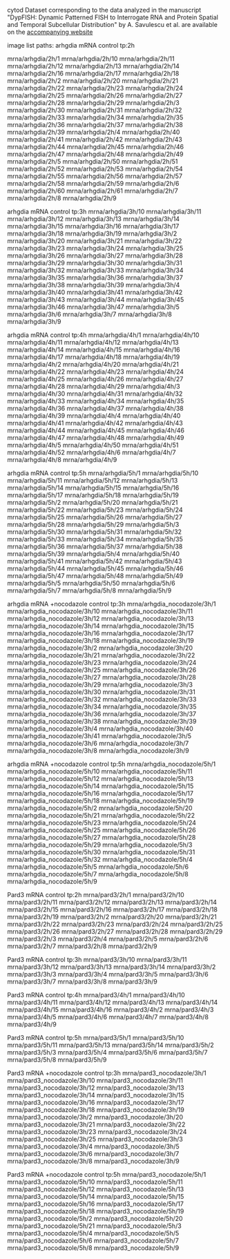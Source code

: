 cytod Dataset corresponding to the data analyzed in the manuscript "DypFISH: Dynamic Patterned FISH to Interrogate RNA and Protein Spatial and Temporal Subcellular Distribution" by A. Savulescu et al. are available on the [accompanying website](http://dypfish.org)

image list paths:
arhgdia mRNA control tp:2h

mrna/arhgdia/2h/1
mrna/arhgdia/2h/10
mrna/arhgdia/2h/11
mrna/arhgdia/2h/12
mrna/arhgdia/2h/13
mrna/arhgdia/2h/14
mrna/arhgdia/2h/16
mrna/arhgdia/2h/17
mrna/arhgdia/2h/18
mrna/arhgdia/2h/2
mrna/arhgdia/2h/20
mrna/arhgdia/2h/21
mrna/arhgdia/2h/22
mrna/arhgdia/2h/23
mrna/arhgdia/2h/24
mrna/arhgdia/2h/25
mrna/arhgdia/2h/26
mrna/arhgdia/2h/27
mrna/arhgdia/2h/28
mrna/arhgdia/2h/29
mrna/arhgdia/2h/3
mrna/arhgdia/2h/30
mrna/arhgdia/2h/31
mrna/arhgdia/2h/32
mrna/arhgdia/2h/33
mrna/arhgdia/2h/34
mrna/arhgdia/2h/35
mrna/arhgdia/2h/36
mrna/arhgdia/2h/37
mrna/arhgdia/2h/38
mrna/arhgdia/2h/39
mrna/arhgdia/2h/4
mrna/arhgdia/2h/40
mrna/arhgdia/2h/41
mrna/arhgdia/2h/42
mrna/arhgdia/2h/43
mrna/arhgdia/2h/44
mrna/arhgdia/2h/45
mrna/arhgdia/2h/46
mrna/arhgdia/2h/47
mrna/arhgdia/2h/48
mrna/arhgdia/2h/49
mrna/arhgdia/2h/5
mrna/arhgdia/2h/50
mrna/arhgdia/2h/51
mrna/arhgdia/2h/52
mrna/arhgdia/2h/53
mrna/arhgdia/2h/54
mrna/arhgdia/2h/55
mrna/arhgdia/2h/56
mrna/arhgdia/2h/57
mrna/arhgdia/2h/58
mrna/arhgdia/2h/59
mrna/arhgdia/2h/6
mrna/arhgdia/2h/60
mrna/arhgdia/2h/61
mrna/arhgdia/2h/7
mrna/arhgdia/2h/8
mrna/arhgdia/2h/9


arhgdia mRNA control tp:3h
mrna/arhgdia/3h/10
mrna/arhgdia/3h/11
mrna/arhgdia/3h/12
mrna/arhgdia/3h/13
mrna/arhgdia/3h/14
mrna/arhgdia/3h/15
mrna/arhgdia/3h/16
mrna/arhgdia/3h/17
mrna/arhgdia/3h/18
mrna/arhgdia/3h/19
mrna/arhgdia/3h/2
mrna/arhgdia/3h/20
mrna/arhgdia/3h/21
mrna/arhgdia/3h/22
mrna/arhgdia/3h/23
mrna/arhgdia/3h/24
mrna/arhgdia/3h/25
mrna/arhgdia/3h/26
mrna/arhgdia/3h/27
mrna/arhgdia/3h/28
mrna/arhgdia/3h/29
mrna/arhgdia/3h/30
mrna/arhgdia/3h/31
mrna/arhgdia/3h/32
mrna/arhgdia/3h/33
mrna/arhgdia/3h/34
mrna/arhgdia/3h/35
mrna/arhgdia/3h/36
mrna/arhgdia/3h/37
mrna/arhgdia/3h/38
mrna/arhgdia/3h/39
mrna/arhgdia/3h/4
mrna/arhgdia/3h/40
mrna/arhgdia/3h/41
mrna/arhgdia/3h/42
mrna/arhgdia/3h/43
mrna/arhgdia/3h/44
mrna/arhgdia/3h/45
mrna/arhgdia/3h/46
mrna/arhgdia/3h/47
mrna/arhgdia/3h/5
mrna/arhgdia/3h/6
mrna/arhgdia/3h/7
mrna/arhgdia/3h/8
mrna/arhgdia/3h/9

arhgdia mRNA control tp:4h
mrna/arhgdia/4h/1
mrna/arhgdia/4h/10
mrna/arhgdia/4h/11
mrna/arhgdia/4h/12
mrna/arhgdia/4h/13
mrna/arhgdia/4h/14
mrna/arhgdia/4h/15
mrna/arhgdia/4h/16
mrna/arhgdia/4h/17
mrna/arhgdia/4h/18
mrna/arhgdia/4h/19
mrna/arhgdia/4h/2
mrna/arhgdia/4h/20
mrna/arhgdia/4h/21
mrna/arhgdia/4h/22
mrna/arhgdia/4h/23
mrna/arhgdia/4h/24
mrna/arhgdia/4h/25
mrna/arhgdia/4h/26
mrna/arhgdia/4h/27
mrna/arhgdia/4h/28
mrna/arhgdia/4h/29
mrna/arhgdia/4h/3
mrna/arhgdia/4h/30
mrna/arhgdia/4h/31
mrna/arhgdia/4h/32
mrna/arhgdia/4h/33
mrna/arhgdia/4h/34
mrna/arhgdia/4h/35
mrna/arhgdia/4h/36
mrna/arhgdia/4h/37
mrna/arhgdia/4h/38
mrna/arhgdia/4h/39
mrna/arhgdia/4h/4
mrna/arhgdia/4h/40
mrna/arhgdia/4h/41
mrna/arhgdia/4h/42
mrna/arhgdia/4h/43
mrna/arhgdia/4h/44
mrna/arhgdia/4h/45
mrna/arhgdia/4h/46
mrna/arhgdia/4h/47
mrna/arhgdia/4h/48
mrna/arhgdia/4h/49
mrna/arhgdia/4h/5
mrna/arhgdia/4h/50
mrna/arhgdia/4h/51
mrna/arhgdia/4h/52
mrna/arhgdia/4h/6
mrna/arhgdia/4h/7
mrna/arhgdia/4h/8
mrna/arhgdia/4h/9


arhgdia mRNA control tp:5h
mrna/arhgdia/5h/1
mrna/arhgdia/5h/10
mrna/arhgdia/5h/11
mrna/arhgdia/5h/12
mrna/arhgdia/5h/13
mrna/arhgdia/5h/14
mrna/arhgdia/5h/15
mrna/arhgdia/5h/16
mrna/arhgdia/5h/17
mrna/arhgdia/5h/18
mrna/arhgdia/5h/19
mrna/arhgdia/5h/2
mrna/arhgdia/5h/20
mrna/arhgdia/5h/21
mrna/arhgdia/5h/22
mrna/arhgdia/5h/23
mrna/arhgdia/5h/24
mrna/arhgdia/5h/25
mrna/arhgdia/5h/26
mrna/arhgdia/5h/27
mrna/arhgdia/5h/28
mrna/arhgdia/5h/29
mrna/arhgdia/5h/3
mrna/arhgdia/5h/30
mrna/arhgdia/5h/31
mrna/arhgdia/5h/32
mrna/arhgdia/5h/33
mrna/arhgdia/5h/34
mrna/arhgdia/5h/35
mrna/arhgdia/5h/36
mrna/arhgdia/5h/37
mrna/arhgdia/5h/38
mrna/arhgdia/5h/39
mrna/arhgdia/5h/4
mrna/arhgdia/5h/40
mrna/arhgdia/5h/41
mrna/arhgdia/5h/42
mrna/arhgdia/5h/43
mrna/arhgdia/5h/44
mrna/arhgdia/5h/45
mrna/arhgdia/5h/46
mrna/arhgdia/5h/47
mrna/arhgdia/5h/48
mrna/arhgdia/5h/49
mrna/arhgdia/5h/5
mrna/arhgdia/5h/50
mrna/arhgdia/5h/6
mrna/arhgdia/5h/7
mrna/arhgdia/5h/8
mrna/arhgdia/5h/9



arhgdia mRNA +nocodazole control tp:3h
mrna/arhgdia_nocodazole/3h/1
mrna/arhgdia_nocodazole/3h/10
mrna/arhgdia_nocodazole/3h/11
mrna/arhgdia_nocodazole/3h/12
mrna/arhgdia_nocodazole/3h/13
mrna/arhgdia_nocodazole/3h/14
mrna/arhgdia_nocodazole/3h/15
mrna/arhgdia_nocodazole/3h/16
mrna/arhgdia_nocodazole/3h/17
mrna/arhgdia_nocodazole/3h/18
mrna/arhgdia_nocodazole/3h/19
mrna/arhgdia_nocodazole/3h/2
mrna/arhgdia_nocodazole/3h/20
mrna/arhgdia_nocodazole/3h/21
mrna/arhgdia_nocodazole/3h/22
mrna/arhgdia_nocodazole/3h/23
mrna/arhgdia_nocodazole/3h/24
mrna/arhgdia_nocodazole/3h/25
mrna/arhgdia_nocodazole/3h/26
mrna/arhgdia_nocodazole/3h/27
mrna/arhgdia_nocodazole/3h/28
mrna/arhgdia_nocodazole/3h/29
mrna/arhgdia_nocodazole/3h/3
mrna/arhgdia_nocodazole/3h/30
mrna/arhgdia_nocodazole/3h/31
mrna/arhgdia_nocodazole/3h/32
mrna/arhgdia_nocodazole/3h/33
mrna/arhgdia_nocodazole/3h/34
mrna/arhgdia_nocodazole/3h/35
mrna/arhgdia_nocodazole/3h/36
mrna/arhgdia_nocodazole/3h/37
mrna/arhgdia_nocodazole/3h/38
mrna/arhgdia_nocodazole/3h/39
mrna/arhgdia_nocodazole/3h/4
mrna/arhgdia_nocodazole/3h/40
mrna/arhgdia_nocodazole/3h/41
mrna/arhgdia_nocodazole/3h/5
mrna/arhgdia_nocodazole/3h/6
mrna/arhgdia_nocodazole/3h/7
mrna/arhgdia_nocodazole/3h/8
mrna/arhgdia_nocodazole/3h/9


arhgdia mRNA +nocodazole control tp:5h
mrna/arhgdia_nocodazole/5h/1
mrna/arhgdia_nocodazole/5h/10
mrna/arhgdia_nocodazole/5h/11
mrna/arhgdia_nocodazole/5h/12
mrna/arhgdia_nocodazole/5h/13
mrna/arhgdia_nocodazole/5h/14
mrna/arhgdia_nocodazole/5h/15
mrna/arhgdia_nocodazole/5h/16
mrna/arhgdia_nocodazole/5h/17
mrna/arhgdia_nocodazole/5h/18
mrna/arhgdia_nocodazole/5h/19
mrna/arhgdia_nocodazole/5h/2
mrna/arhgdia_nocodazole/5h/20
mrna/arhgdia_nocodazole/5h/21
mrna/arhgdia_nocodazole/5h/22
mrna/arhgdia_nocodazole/5h/23
mrna/arhgdia_nocodazole/5h/24
mrna/arhgdia_nocodazole/5h/25
mrna/arhgdia_nocodazole/5h/26
mrna/arhgdia_nocodazole/5h/27
mrna/arhgdia_nocodazole/5h/28
mrna/arhgdia_nocodazole/5h/29
mrna/arhgdia_nocodazole/5h/3
mrna/arhgdia_nocodazole/5h/30
mrna/arhgdia_nocodazole/5h/31
mrna/arhgdia_nocodazole/5h/32
mrna/arhgdia_nocodazole/5h/4
mrna/arhgdia_nocodazole/5h/5
mrna/arhgdia_nocodazole/5h/6
mrna/arhgdia_nocodazole/5h/7
mrna/arhgdia_nocodazole/5h/8
mrna/arhgdia_nocodazole/5h/9


Pard3 mRNA control tp:2h
mrna/pard3/2h/1
mrna/pard3/2h/10
mrna/pard3/2h/11
mrna/pard3/2h/12
mrna/pard3/2h/13
mrna/pard3/2h/14
mrna/pard3/2h/15
mrna/pard3/2h/16
mrna/pard3/2h/17
mrna/pard3/2h/18
mrna/pard3/2h/19
mrna/pard3/2h/2
mrna/pard3/2h/20
mrna/pard3/2h/21
mrna/pard3/2h/22
mrna/pard3/2h/23
mrna/pard3/2h/24
mrna/pard3/2h/25
mrna/pard3/2h/26
mrna/pard3/2h/27
mrna/pard3/2h/28
mrna/pard3/2h/29
mrna/pard3/2h/3
mrna/pard3/2h/4
mrna/pard3/2h/5
mrna/pard3/2h/6
mrna/pard3/2h/7
mrna/pard3/2h/8
mrna/pard3/2h/9


Pard3 mRNA control tp:3h
mrna/pard3/3h/10
mrna/pard3/3h/11
mrna/pard3/3h/12
mrna/pard3/3h/13
mrna/pard3/3h/14
mrna/pard3/3h/2
mrna/pard3/3h/3
mrna/pard3/3h/4
mrna/pard3/3h/5
mrna/pard3/3h/6
mrna/pard3/3h/7
mrna/pard3/3h/8
mrna/pard3/3h/9

Pard3 mRNA control tp:4h
mrna/pard3/4h/1
mrna/pard3/4h/10
mrna/pard3/4h/11
mrna/pard3/4h/12
mrna/pard3/4h/13
mrna/pard3/4h/14
mrna/pard3/4h/15
mrna/pard3/4h/16
mrna/pard3/4h/2
mrna/pard3/4h/3
mrna/pard3/4h/5
mrna/pard3/4h/6
mrna/pard3/4h/7
mrna/pard3/4h/8
mrna/pard3/4h/9

Pard3 mRNA control tp:5h
mrna/pard3/5h/1
mrna/pard3/5h/10
mrna/pard3/5h/11
mrna/pard3/5h/13
mrna/pard3/5h/14
mrna/pard3/5h/2
mrna/pard3/5h/3
mrna/pard3/5h/4
mrna/pard3/5h/6
mrna/pard3/5h/7
mrna/pard3/5h/8
mrna/pard3/5h/9

Pard3 mRNA +nocodazole control tp:3h
mrna/pard3_nocodazole/3h/1
mrna/pard3_nocodazole/3h/10
mrna/pard3_nocodazole/3h/11
mrna/pard3_nocodazole/3h/12
mrna/pard3_nocodazole/3h/13
mrna/pard3_nocodazole/3h/14
mrna/pard3_nocodazole/3h/15
mrna/pard3_nocodazole/3h/16
mrna/pard3_nocodazole/3h/17
mrna/pard3_nocodazole/3h/18
mrna/pard3_nocodazole/3h/19
mrna/pard3_nocodazole/3h/2
mrna/pard3_nocodazole/3h/20
mrna/pard3_nocodazole/3h/21
mrna/pard3_nocodazole/3h/22
mrna/pard3_nocodazole/3h/23
mrna/pard3_nocodazole/3h/24
mrna/pard3_nocodazole/3h/25
mrna/pard3_nocodazole/3h/3
mrna/pard3_nocodazole/3h/4
mrna/pard3_nocodazole/3h/5
mrna/pard3_nocodazole/3h/6
mrna/pard3_nocodazole/3h/7
mrna/pard3_nocodazole/3h/8
mrna/pard3_nocodazole/3h/9

Pard3 mRNA +nocodazole control tp:5h
mrna/pard3_nocodazole/5h/1
mrna/pard3_nocodazole/5h/10
mrna/pard3_nocodazole/5h/11
mrna/pard3_nocodazole/5h/12
mrna/pard3_nocodazole/5h/13
mrna/pard3_nocodazole/5h/14
mrna/pard3_nocodazole/5h/15
mrna/pard3_nocodazole/5h/16
mrna/pard3_nocodazole/5h/17
mrna/pard3_nocodazole/5h/18
mrna/pard3_nocodazole/5h/19
mrna/pard3_nocodazole/5h/2
mrna/pard3_nocodazole/5h/20
mrna/pard3_nocodazole/5h/21
mrna/pard3_nocodazole/5h/3
mrna/pard3_nocodazole/5h/4
mrna/pard3_nocodazole/5h/5
mrna/pard3_nocodazole/5h/6
mrna/pard3_nocodazole/5h/7
mrna/pard3_nocodazole/5h/8
mrna/pard3_nocodazole/5h/9
